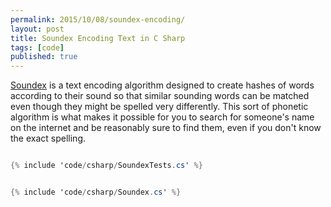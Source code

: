 ```yaml
---
permalink: 2015/10/08/soundex-encoding/
layout: post
title: Soundex Encoding Text in C Sharp
tags: [code]
published: true
---
```


<a href="https://en.wikipedia.org/wiki/Soundex">Soundex</a> is a text encoding algorithm designed to create hashes
of words according to their sound so that similar sounding words can be matched even though they might be
spelled very differently. This sort of phonetic algorithm is what makes it possible for you to search for someone's
name on the internet and be reasonably sure to find them, even if you don't know the exact spelling.

```csharp

{% include 'code/csharp/SoundexTests.cs' %}

```

```csharp

{% include 'code/csharp/Soundex.cs' %}

```
